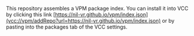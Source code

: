 This repository assembles a VPM package index. You can install it into VCC by clicking this link [https://nil-vr.github.io/vpm/index.json](vcc://vpm/addRepo?url=https://nil-vr.github.io/vpm/index.json) or by pasting into the packages tab of the VCC settings.
